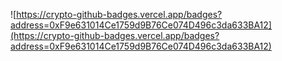 ![https://crypto-github-badges.vercel.app/badges?address=0xF9e631014Ce1759d9B76Ce074D496c3da633BA12](https://crypto-github-badges.vercel.app/badges?address=0xF9e631014Ce1759d9B76Ce074D496c3da633BA12)
